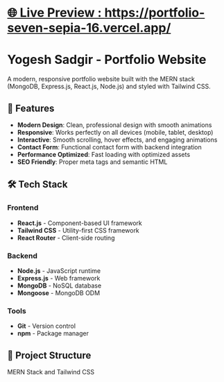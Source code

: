 # [🌐 Live Preview : https://portfolio-seven-sepia-16.vercel.app/ ](https://portfolio-seven-sepia-16.vercel.app/)

# Yogesh Sadgir - Portfolio Website

A modern, responsive portfolio website built with the MERN stack (MongoDB, Express.js, React.js, Node.js) and styled with Tailwind CSS.

## 🚀 Features

- **Modern Design**: Clean, professional design with smooth animations
- **Responsive**: Works perfectly on all devices (mobile, tablet, desktop)
- **Interactive**: Smooth scrolling, hover effects, and engaging animations
- **Contact Form**: Functional contact form with backend integration
- **Performance Optimized**: Fast loading with optimized assets
- **SEO Friendly**: Proper meta tags and semantic HTML

## 🛠️ Tech Stack

### Frontend
- **React.js** - Component-based UI framework
- **Tailwind CSS** - Utility-first CSS framework
- **React Router** - Client-side routing

### Backend
- **Node.js** - JavaScript runtime
- **Express.js** - Web framework
- **MongoDB** - NoSQL database
- **Mongoose** - MongoDB ODM

### Tools
- **Git** - Version control
- **npm** - Package manager

## 📂 Project Structure

MERN Stack and Tailwind CSS
